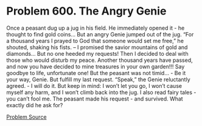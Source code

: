 # Problem 600. The Angry Genie 

Once a peasant dug up a jug in his field. He immediately opened it - he thought to find gold coins... But an angry Genie jumped out of the jug. “For a thousand years I prayed to God that someone would set me free,” he shouted, shaking his fists. – I promised the savior mountains of gold and diamonds... But no one heeded my requests! Then I decided to deal with those who would disturb my peace. Another thousand years have passed, and now you have decided to mine treasures in your own garden!!! Say goodbye to life, unfortunate one! But the peasant was not timid... - Be it your way, Genie. But fulfill my last request. “Speak,” the Genie reluctantly agreed. - I will do it. But keep in mind: I won’t let you go, I won’t cause myself any harm, and I won’t climb back into the jug. I also read fairy tales - you can’t fool me. The peasant made his request - and survived. What exactly did he ask for?

[Problem Source](https://www.trizland.ru/tasks/1583/)